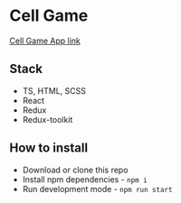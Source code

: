 # Cell Game

[Cell Game App link](https://artvezhl.github.io/cell-game/)

## Stack
- TS, HTML, SCSS
- React
- Redux
- Redux-toolkit

## How to install
- Download or clone this repo 
- Install npm dependencies - `npm i`
- Run development mode - `npm run start`
